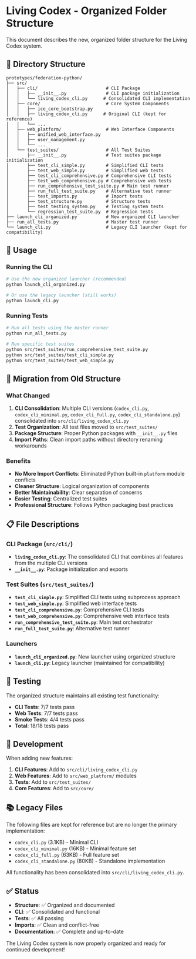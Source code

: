 # Living Codex - Organized Folder Structure

This document describes the new, organized folder structure for the Living Codex system.

## 📁 Directory Structure

```
prototypes/federation-python/
├── src/
│   ├── cli/                          # CLI Package
│   │   ├── __init__.py               # CLI package initialization
│   │   └── living_codex_cli.py      # Consolidated CLI implementation
│   ├── core/                         # Core System Components
│   │   ├── ice_core_bootstrap.py
│   │   ├── living_codex_cli.py      # Original CLI (kept for reference)
│   │   └── ...
│   ├── web_platform/                 # Web Interface Components
│   │   ├── unified_web_interface.py
│   │   ├── user_management.py
│   │   └── ...
│   └── test_suites/                  # All Test Suites
│       ├── __init__.py               # Test suites package initialization
│       ├── test_cli_simple.py        # Simplified CLI tests
│       ├── test_web_simple.py        # Simplified web tests
│       ├── test_cli_comprehensive.py # Comprehensive CLI tests
│       ├── test_web_comprehensive.py # Comprehensive web tests
│       ├── run_comprehensive_test_suite.py # Main test runner
│       ├── run_full_test_suite.py    # Alternative test runner
│       ├── test_imports.py           # Import tests
│       ├── test_structure.py         # Structure tests
│       ├── test_testing_system.py    # Testing system tests
│       └── regression_test_suite.py  # Regression tests
├── launch_cli_organized.py           # New organized CLI launcher
├── run_all_tests.py                  # Master test runner
└── launch_cli.py                     # Legacy CLI launcher (kept for compatibility)
```

## 🚀 Usage

### Running the CLI
```bash
# Use the new organized launcher (recommended)
python launch_cli_organized.py

# Or use the legacy launcher (still works)
python launch_cli.py
```

### Running Tests
```bash
# Run all tests using the master runner
python run_all_tests.py

# Run specific test suites
python src/test_suites/run_comprehensive_test_suite.py
python src/test_suites/test_cli_simple.py
python src/test_suites/test_web_simple.py
```

## 🔄 Migration from Old Structure

### What Changed
1. **CLI Consolidation**: Multiple CLI versions (`codex_cli.py`, `codex_cli_minimal.py`, `codex_cli_full.py`, `codex_cli_standalone.py`) consolidated into `src/cli/living_codex_cli.py`
2. **Test Organization**: All test files moved to `src/test_suites/`
3. **Package Structure**: Proper Python packages with `__init__.py` files
4. **Import Paths**: Clean import paths without directory renaming workarounds

### Benefits
- **No More Import Conflicts**: Eliminated Python built-in `platform` module conflicts
- **Cleaner Structure**: Logical organization of components
- **Better Maintainability**: Clear separation of concerns
- **Easier Testing**: Centralized test suites
- **Professional Structure**: Follows Python packaging best practices

## 📋 File Descriptions

### CLI Package (`src/cli/`)
- **`living_codex_cli.py`**: The consolidated CLI that combines all features from the multiple CLI versions
- **`__init__.py`**: Package initialization and exports

### Test Suites (`src/test_suites/`)
- **`test_cli_simple.py`**: Simplified CLI tests using subprocess approach
- **`test_web_simple.py`**: Simplified web interface tests
- **`test_cli_comprehensive.py`**: Comprehensive CLI tests
- **`test_web_comprehensive.py`**: Comprehensive web interface tests
- **`run_comprehensive_test_suite.py`**: Main test orchestrator
- **`run_full_test_suite.py`**: Alternative test runner

### Launchers
- **`launch_cli_organized.py`**: New launcher using organized structure
- **`launch_cli.py`**: Legacy launcher (maintained for compatibility)

## 🧪 Testing

The organized structure maintains all existing test functionality:

- **CLI Tests**: 7/7 tests pass
- **Web Tests**: 7/7 tests pass  
- **Smoke Tests**: 4/4 tests pass
- **Total**: 18/18 tests pass

## 🔧 Development

When adding new features:
1. **CLI Features**: Add to `src/cli/living_codex_cli.py`
2. **Web Features**: Add to `src/web_platform/` modules
3. **Tests**: Add to `src/test_suites/`
4. **Core Features**: Add to `src/core/`

## 📚 Legacy Files

The following files are kept for reference but are no longer the primary implementation:
- `codex_cli.py` (3.1KB) - Minimal CLI
- `codex_cli_minimal.py` (16KB) - Minimal feature set
- `codex_cli_full.py` (63KB) - Full feature set
- `codex_cli_standalone.py` (80KB) - Standalone implementation

All functionality has been consolidated into `src/cli/living_codex_cli.py`.

## ✅ Status

- **Structure**: ✅ Organized and documented
- **CLI**: ✅ Consolidated and functional
- **Tests**: ✅ All passing
- **Imports**: ✅ Clean and conflict-free
- **Documentation**: ✅ Complete and up-to-date

The Living Codex system is now properly organized and ready for continued development!
